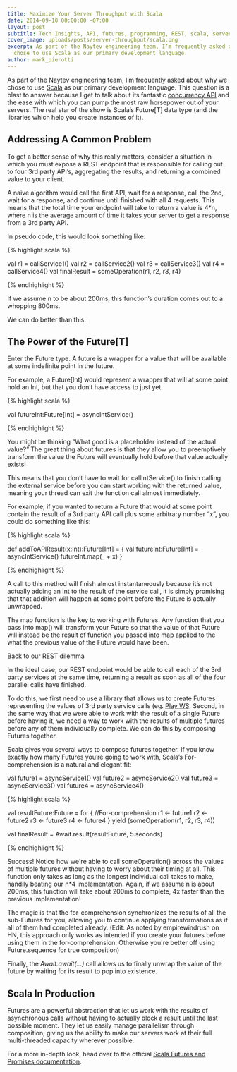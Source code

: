 ```yaml
---
title: Maximize Your Server Throughput with Scala
date: 2014-09-10 00:00:00 -07:00
layout: post
subtitle: Tech Insights, API, futures, programming, REST, scala, servers, throughput
cover_image: uploads/posts/server-throughput/scala.png
excerpt: As part of the Naytev engineering team, I’m frequently asked about why we
  chose to use Scala as our primary development language.
author: mark_pierotti
---
```


As part of the Naytev engineering team, I’m frequently asked about why we chose to use [Scala](http://www.scala-lang.org/) as our primary development language.  This question is a blast to answer because I get to talk about its fantastic [concurrency API](http://www.scala-lang.org/api/current/index.html#scala.concurrent.package) and the ease with which you can pump the most raw horsepower out of your servers.  The real star of the show is Scala’s Future[T] data type (and the libraries which help you create instances of it). 

## Addressing A Common Problem

To get a better sense of why this really matters, consider a situation in which you must expose a REST endpoint that is responsible for calling out to four 3rd party API’s, aggregating the results, and returning a combined value to your client.

A naive algorithm would call the first API, wait for a response, call the 2nd, wait for a response, and continue until finished with all 4 requests.  This means that the total time your endpoint will take to return a value is 4\*n, where n is the average amount of time it takes your server to get a response from a 3rd party API.

In pseudo code, this would look something like:

{% highlight scala %}

val r1 = callService1()
val r2 = callService2()
val r3 = callService3()
val r4 = callService4()
val finalResult = someOperation(r1, r2, r3, r4)

{% endhighlight %}

If we assume n to be about 200ms, this function’s duration comes out to a whopping 800ms.

We can do better than this.

## The Power of the Future[T]

Enter the Future type.  A future is a wrapper for a value that will be available at some indefinite point in the future.

For example, a Future[Int] would represent a wrapper that will at some point hold an Int, but that you don’t have access to just yet.

{% highlight scala %}

val futureInt:Future\[Int\] = asyncIntService()

{% endhighlight %}

You might be thinking “What good is a placeholder instead of the actual value?”  The great thing about futures is that they allow you to preemptively transform the value the Future will eventually hold before that value actually exists!

This means that you don’t have to wait for callIntService() to finish calling the external service before you can start working with the returned value, meaning your thread can exit the function call almost immediately.

For example, if you wanted to return a Future that would at some point contain the result of a 3rd party API call plus some arbitrary number “x”, you could do something like this:

{% highlight scala %}

def addToAPIResult(x:Int):Future[Int] = {
  val futureInt:Future[Int] = asyncIntService()
  futureInt.map(_ + x)
}

{% endhighlight %}

A call to this method will finish almost instantaneously because it’s not actually adding an Int to the result of the service call, it is simply promising that that addition will happen at some point before the Future is actually unwrapped.

The map function is the key to working with Futures. Any function that you pass into map() will transform your Future so that the value of that Future will instead be the result of function you passed into map applied to the what the previous value of the Future would have been.

Back to our REST dilemma

In the ideal case, our REST endpoint would be able to call each of the 3rd party services at the same time, returning a result as soon as all of the four parallel calls have finished.

To do this, we first need to use a library that allows us to create Futures representing the values of 3rd party service calls (eg. [Play WS](https://www.playframework.com/documentation/2.2.x/api/scala/index.html#play.api.libs.ws.package). Second, in the same way that we were able to work with the result of a single Future before having it, we need a way to work with the results of multiple futures before any of them individually complete. We can do this by composing Futures together.

Scala gives you several ways to compose futures together. If you know exactly how many Futures you’re going to work with, Scala’s For-comprehension is a natural and elegant fit:

val future1 = asyncService1()
val future2 = asyncService2()
val future3 = asyncService3()
val future4 = asyncService4()

{% highlight scala %}

val resultFuture:Future = for { //For-comprehension
  r1 <- future1
   r2 <- future2
   r3 <- future3
   r4 <- future4
 } yield (someOperation(r1, r2, r3, r4))
 
 val finalResult = Await.result(resultFuture, 5.seconds)

 {% endhighlight %}
 
Success! Notice how we're able to call someOperation() across the values of multiple futures without having to worry about their timing at all. This function only takes as long as the longest individual call takes to make, handily beating our n\*4 implementation. Again, if we assume n is about 200ms, this function will take about 200ms to complete, 4x faster than the previous implementation!

The magic is that the for-comprehension synchronizes the results of all the sub-Futures for you, allowing you to continue applying transformations as if all of them had completed already.
(Edit: As noted by empirewindrush on HN, this approach only works as intended if you create your futures before using them in the for-comprehension. Otherwise you're better off using Future.sequence for true composition)

Finally, the _Await.await(...)_ call allows us to finally unwrap the value of the future by waiting for its result to pop into existence.

## Scala In Production

Futures are a powerful abstraction that let us work with the results of asynchronous calls without having to actually block a result until the last possible moment. They let us easily manage parallelism through composition, giving us the ability to make our servers work at their full multi-threaded capacity wherever possible.

For a more in-depth look, head over to the official [Scala Futures and Promises documentation](http://docs.scala-lang.org/overviews/core/futures.html).